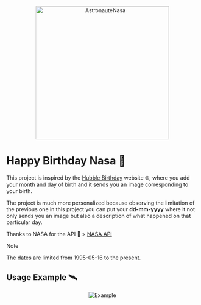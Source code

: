 <div align="center">
<img src="https://media1.giphy.com/media/v1.Y2lkPTc5MGI3NjExNGwxMjU2aDV2eGxqMHh1dXJ2dGo0Y3Vjb255ZDAxeHdmMjE0NmxjNyZlcD12MV9pbnRlcm5hbF9naWZfYnlfaWQmY3Q9cw/ViIcxw67HmPHVeo6cg/giphy.gif" alt="AstronauteNasa" width="350px">
</div>

# Happy Birthday Nasa 🚀
This project is inspired by the <a href="https://imagine.gsfc.nasa.gov/hst_bday/">Hubble Birthday</a> website 🌐, where you add your month and day of birth and it sends you an image corresponding to your birth.

The project is much more personalized because observing the limitation of the previous one in this project you can put your **dd-mm-yyyy** where it not only sends you an image but also a description of what happened on that particular day.

Thanks to NASA for the API 💌 >
<a href="https://api.nasa.gov">NASA API</a>


> [!NOTE]  
> The dates are limited from 1995-05-16 to the present.

## Usage Example 🛰️
<div align="center">
<img src="date-nasa/gif/Nasa-DateBirth.gif" alt="Example">
</div>